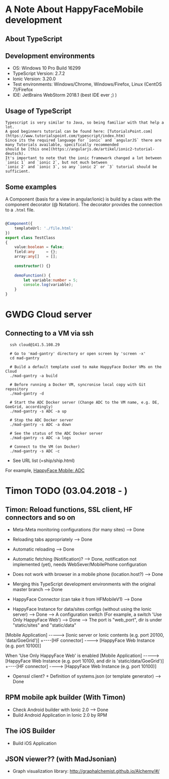 # A Note About HappyFaceMobile development

## About TypeScript

## Development environments
* OS: Windows 10 Pro Build 16299
* TypeScript Version: 2.7.2
* Ionic Version: 3.20.0
* Test environments: Windows/Chrome, Windows/Firefox, Linux (CentOS 7)/Firefox
* IDE: JetBrains WebStorm 2018.1 (best IDE ever ;) )

## Usage of TypeScript
    Typescript is very similar to Java, so being familiar with that help a lot.
    A good beginners tutorial can be found here: [TutorialsPoint.com](https://www.tutorialspoint.com/typescript/index.htm)
    Since its the required language for `ionic` and `angularJS` there are many Tutorials available, specifically recommended
    should be [this one](https://angularjs.de/artikel/ionic2-tutorial-deutsch).
    It's important to note that the ionic framework changed a lot between `ionic 1` and `ionic 2`, but not much between 
    `ionic 2` and `ionic 3`, so any `ionic 2` or `3` tutorial should be sufficient.

## Some examples
A Component (basis for a view in angular/ionic) is build by a class with the component decorator (@ Notation).
The decorator provides the connection to a `.html` file.
```typescript

@Component({
    templateUrl: './file.html'
})
export class TestClass
{
    value:boolean = false;
    field:any     = {};
    array:any[]   = [];
    
    constructor() {}
    
    demoFunction() {
        let variable:number = 5;
        console.log(variable);
    }
}

```

# GWDG Cloud server
## Connecting to a VM via ssh
      ssh cloud@141.5.108.29
      
      # Go to 'mad-gantry' directory or open screen by 'screen -x'
      cd mad-gantry

      # Build a default template used to make HappyFace Docker VMs on the Cloud
      ./mad-gantry -a build
      
      # Before running a Docker VM, syncronise local copy with Git repository
      ./mad-gantry -d
      
      # Start the ADC Docker server (Change ADC to the VM name, e.g. DE, GoeGrid, accordingly)
      ./mad-gantry -s ADC -a up
      
      # Stop the ADC Docker server
      ./mad-gantry -s ADC -a down
      
      # See the status of the ADC Docker server
      ./mad-gantry -s ADC -a logs
      
      # Connect to the VM (on Docker)
      ./mad-gantry -s ADC -c
      
* See URL list (=ship/ship.html) 

For example, <a href="http://141.5.108.29:20100">HappyFace Mobile: ADC</a></br>


# Timon TODO (03.04.2018 - )
## Timon: Reload functions, SSL client, HF connectors and so on
 * Meta-Meta monitoring configurations (for many sites)  --> Done
 * Reloading tabs appropriately --> Done

 * Automatic reloading --> Done
 * Automatic fetching (Notification)? --> Done, notification not implemented (yet), needs WebSever/MobilePhone configuration

 * Does not work with browser in a mobile phone (location.host?) --> Done
 * Merging this TypeScript development environments with the original master branch --> Done

 * HappyFace Connector (can take it from HFMobileV1) --> Done

 * HappyFace Instance for data/sites configs (without using the Ionic server) --> Done
    --> A configuration switch (For example, a switch 'Use Only HappyFace Web') --> Done
    --> The port is "web_port", dir is under "static/sites" and "static/data"

  [Mobile Application] -----> [Ionic server or Ionic contents (e.g. port 20100, 'data/GoeGrid')]
                 +----[HF connector] ----> [HappyFace Web Instance (e.g. port 10100)]

  When 'Use Only HappyFace Web' is enabled
  [Mobile Application] -----> [HappyFace Web Instance (e.g. port 10100, and dir is 'static/data/GoeGrid')]
                 +----[HF connector] ----> [HappyFace Web Instance (e.g. port 10100)]


 * Openssl client? + Definition of systems.json (or template generator) --> Done


## RPM mobile apk builder (With Timon)
 * Check Android builder with Ionic 2.0 --> Done
 * Build Android Application in Ionic 2.0 by RPM

## The iOS Builder
 * Build iOS Application

## JSON viewer?? (with MadJsonian)
 * Graph visualization library: http://graphalchemist.github.io/Alchemy/#/


